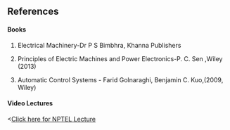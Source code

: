 ## References
#### Books

1) Electrical Machinery-Dr P S Bimbhra, Khanna Publishers

2) Principles of Electric Machines and Power Electronics-P. C. Sen ,Wiley (2013)

3) Automatic Control Systems  - Farid Golnaraghi, Benjamin C. Kuo,(2009, Wiley)


#### Video Lectures

<<a href="https://archive.nptel.ac.in/courses/108/104/108104140/" target="_blank">Click here for NPTEL Lecture </a>


